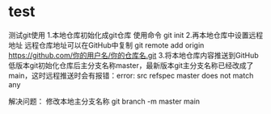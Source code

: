 # test
测试git使用
1.本地仓库初始化成git仓库
使用命令 git init
2.再本地仓库中设置远程地址
远程仓库地址可以在GitHub中复制
git remote add origin https://github.com/你的用户名/你的仓库名.git
3.将本地仓库内容推送到GitHub
低版本git初始化仓库后主分支名称master，最新版本git主分支名称已经改成了main，这时远程推送时会有报错：error: src refspec master does not match any

解决问题：
修改本地主分支名称
git branch -m master main

